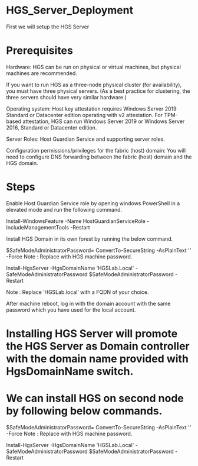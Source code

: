 # HGS_Server_Deployment

First we will setup the HGS Server 

# Prerequisites

Hardware: HGS can be run on physical or virtual machines, but physical machines are recommended.

If you want to run HGS as a three-node physical cluster (for availability), you must have three physical servers. (As a best practice for clustering, the three servers should have very similar hardware.)

Operating system: Host key attestation requires Windows Server 2019 Standard or Datacenter edition operating with v2 attestation. For TPM-based attestation, HGS can run Windows Server 2019 or Windows Server 2016, Standard or Datacenter edition.

Server Roles: Host Guardian Service and supporting server roles.

Configuration permissions/privileges for the fabric (host) domain: You will need to configure DNS forwarding between the fabric (host) domain and the HGS domain.

# Steps
Enable Host Guardian Service role by opening windows PowerShell in a elevated mode and run the following command.

Install-WindowsFeature -Name HostGuardianServiceRole -IncludeManagementTools -Restart
 
Install HGS Domain in its own forest by running the below command.

$SafeModeAdministratorPassword= ConvertTo-SecureString -AsPlainText '<password>' -Force 
Note : Replace <Password> with HGS machine password.

Install-HgsServer -HgsDomainName ‘HGSLab.Local' -SafeModeAdministratorPassword $SafeModeAdministratorPassword -Restart
 
Note : Replace ‘HGSLab.local’ with a FQDN of your choice.
 
After machine reboot, log in with the domain account with the same password which you have used for the local account.
# Installing HGS Server will promote the HGS Server as Domain controller with the domain name provided with HgsDomainName switch.

# We can install HGS on second node by following below commands.

$SafeModeAdministratorPassword= ConvertTo-SecureString -AsPlainText '<password>' -Force 
Note : Replace <Password> with HGS machine password.

Install-HgsServer -HgsDomainName ‘HGSLab.Local' -SafeModeAdministratorPassword $SafeModeAdministratorPassword -Restart

